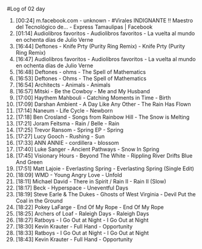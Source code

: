 #Log of 02 day

1. [00:24] m.facebook.com - unknown - #Virales INDIGNANTE ‼ Maestro del Tecnológico de... - Express Tamaulipas | Facebook
1. [01:14] Audiolibros favoritos - Audiolibros favoritos - La vuelta al mundo en ochenta días de Julio Verne
1. [16:44] Deftones - Knife Prty (Purity Ring Remix) - Knife Prty (Purity Ring Remix)
1. [16:47] Audiolibros favoritos - Audiolibros favoritos - La vuelta al mundo en ochenta días de Julio Verne
1. [16:48] Deftones - ohms - The Spell of Mathematics
1. [16:53] Deftones - Ohms - The Spell of Mathematics
1. [16:54] Architects - Animals - Animals
1. [16:57] Mitski - Be the Cowboy - Me and My Husband
1. [17:00] Haythem Mahbouli - Catching Moments in Time - Birth
1. [17:09] Darshan Ambient - A Day Like Any Other - The Rain Has Flown
1. [17:14] Naneum - Life Cycle - Newborn
1. [17:18] Ben Crosland - Songs from Rainbow Hill - The Snow is Melting
1. [17:21] Joram Feitsma - Rain / Belle - Rain
1. [17:25] Trevor Ransom - Spring EP - Spring
1. [17:27] Lucy Gooch - Rushing - Sun
1. [17:33] ANN ANNIE - cordillera - blossom
1. [17:40] Luke Sanger - Ancient Pathways - Snow In Spring
1. [17:45] Visionary Hours - Beyond The White - Rippling River Drifts Blue And Green
1. [17:51] Matt Lajoie - Everlasting Spring - Everlasting Spring (Single Edit)
1. [18:09] WMD - Young Angry Love - Unfold
1. [18:11] Michael David - There in Spirit / Rain II - Rain II (Slow)
1. [18:17] Beck - Hyperspace - Uneventful Days
1. [18:19] Steve Earle & The Dukes - Ghosts of West Virginia - Devil Put the Coal in the Ground
1. [18:22] Pokey LaFarge - End Of My Rope - End Of My Rope
1. [18:25] Archers of Loaf - Raleigh Days - Raleigh Days
1. [18:27] Ratboys - I Go Out at Night - I Go Out at Night
1. [18:30] Kevin Krauter - Full Hand - Opportunity
1. [18:33] Ratboys - I Go Out at Night - I Go Out at Night
1. [18:43] Kevin Krauter - Full Hand - Opportunity
